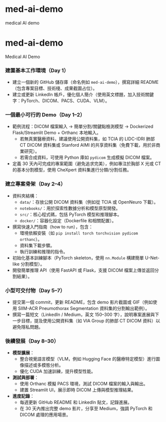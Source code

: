 # med-ai-demo
medical AI demo

# med-ai-demo
Medical AI Demo

### 建置基本工作環境（Day 1）
- 建立一個新的 GitHub 儲存庫（命名例如 `med-ai-demo`），撰寫詳細 README（包含專案目標、技術棧、成果截圖占位）。
- 建立或更新 LinkedIn 帳戶，優化個人簡介（使用英文標題，加入技術關鍵字：PyTorch、DICOM、PACS、CUDA、VLM）。

### 一個最小可行的 Demo（Day 1–2）
- 範例流程：DICOM 檔案輸入 → 簡單分割/關鍵點檢測模型 → Dockerized Flask/Streamlit Demo + Orthanc 本地輸入。
  - 若無真實醫療資料，建議使用公開資料集，如 TCIA 的 LIDC-IDRI 肺部 CT DICOM 資料集或 Stanford AIMI 的共享資料集（免費下載，用於非商業研究）。
  - 若需合成資料，可使用 Python 庫如 `pydicom` 生成模擬 DICOM 檔案。
- 定義 30 天內可完成的專案範圍（避免追求完美），例如專注於胸部 X 光或 CT 的基本分割模型，使用 CheXpert 資料集進行分類/分割任務。

### 建立專案骨架（Day 2–4）
- 資料夾結構：
  - `data/`：存放公開 DICOM 資料集（例如從 TCIA 或 OpenNeuro 下載）。
  - `notebooks/`：用於探索性數據分析和模型原型開發。
  - `src/`：核心程式碼，包括 PyTorch 模型和推理腳本。
  - `docker/`：容器化設定（Dockerfile 和相關配置）。
- 撰寫快速入門指南（how to run），包含：
  - 環境依賴安裝（如 `pip install torch torchvision pydicom orthanc`）。
  - 資料集下載步驟。
  - 執行訓練和推理的指令。
- 初始化基本訓練腳本（PyTorch skeleton，使用 `nn.Module` 構建簡單 U-Net-like 分割模型）。
- 開發簡單推理 API（使用 FastAPI 或 Flask，支援 DICOM 檔案上傳並返回分割結果）。

### 小型可交付物（Day 5–7）
- 提交第一個 commit，更新 README，包含 demo 影片截圖或 GIF（例如使用 SIIM-ACR Pneumothorax Segmentation 資料集的分割輸出範例）。
- 撰寫一篇短文（LinkedIn / Medium，英文 150–300 字），說明專案進展與下一步目標，提及使用公開資料集（如 VIA Group 的肺部 CT DICOM 資料）以避免隱私問題。

### 後續發展（Day 8–30）
- **模型擴展**：
  - 整合視覺語言模型（VLM，例如 Hugging Face 的醫療特定模型）進行圖像描述或多模態分析。
  - 優化 CUDA 加速訓練，提升模型性能。
- **測試與部署**：
  - 使用 Orthanc 模擬 PACS 環境，測試 DICOM 檔案的輸入與輸出。
  - 建置 Streamlit UI，展示即時 DICOM 上傳與模型推理結果。
- **進度記錄**：
  - 每週更新 GitHub README 和 LinkedIn 貼文，記錄進展。
  - 在 30 天內推出完整 demo 影片，分享至 Medium，強調 PyTorch 和 DICOM 處理的應用場景。
